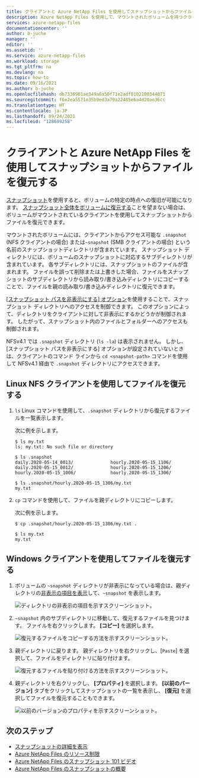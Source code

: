 ```yaml
---
title: クライアントと Azure NetApp Files を使用してスナップショットからファイルを復元する | Microsoft Docs
description: Azure NetApp Files を使用して、マウントされたボリュームを持つクライアントを使用して、スナップショットからファイルを復元する方法について説明します。
services: azure-netapp-files
documentationcenter: ''
author: b-juche
manager: ''
editor: ''
ms.assetid: ''
ms.service: azure-netapp-files
ms.workload: storage
ms.tgt_pltfrm: na
ms.devlang: na
ms.topic: how-to
ms.date: 09/16/2021
ms.author: b-juche
ms.openlocfilehash: db7336901ae349a6a50f71e2adf0102100344871
ms.sourcegitcommit: f6e2ea5571e35b9ed3a79a22485eba4d20ae36cc
ms.translationtype: HT
ms.contentlocale: ja-JP
ms.lasthandoff: 09/24/2021
ms.locfileid: "128699258"
---
```

# <a name="restore-a-file-from-a-snapshot-using-a-client-with-azure-netapp-files"></a>クライアントと Azure NetApp Files を使用してスナップショットからファイルを復元する

[スナップショット](snapshots-introduction.md)を使用すると、ボリュームの特定の時点への復旧が可能になります。 [スナップショット全体をボリュームに復元する](snapshots-restore-new-volume.md)ことを望まない場合は、ボリュームがマウントされているクライアントを使用してスナップショットからファイルを復元できます。  

マウントされたボリュームには、クライアントからアクセス可能な `.snapshot` (NFS クライアントの場合) または`~snapshot` (SMB クライアントの場合) という名前のスナップショットディレクトリが含まれています。 スナップショット ディレクトリには、ボリュームのスナップショットに対応するサブディレクトリが含まれています。 各サブディレクトリには、スナップショットのファイルが含まれます。 ファイルを誤って削除または上書きした場合、ファイルをスナップショットのサブディレクトリから読み取り/書き込みディレクトリにコピーすることで、ファイルを親の読み取り/書き込みディレクトリに復元できます。 

[[スナップショット パスを非表示にする] オプション](snapshots-edit-hide-path.md)を使用することで、スナップショット ディレクトリへのアクセスを制御できます。 このオプションによって、ディレクトリをクライアントに対して非表示にするかどうかが制御されます。 したがって、スナップショット内のファイルとフォルダーへのアクセスも制御されます。  

NFSv4.1 では `.snapshot` ディレクトリ (`ls -la`) は表示されません。 しかし、[スナップショット パスを非表示にする] オプションが設定されていないときは、クライアントのコマンド ラインから `cd <snapshot-path>` コマンドを使用して NFSv4.1 経由で `.snapshot` ディレクトリにアクセスできます。 

## <a name="restore-a-file-by-using-a-linux-nfs-client"></a>Linux NFS クライアントを使用してファイルを復元する 

1. `ls` Linux コマンドを使用して、`.snapshot` ディレクトリから復元するファイルを一覧表示します。 

    次に例を示します。

    `$ ls my.txt`   
    `ls: my.txt: No such file or directory`   

    `$ ls .snapshot`   
    `daily.2020-05-14_0013/              hourly.2020-05-15_1106/`   
    `daily.2020-05-15_0012/              hourly.2020-05-15_1206/`   
    `hourly.2020-05-15_1006/             hourly.2020-05-15_1306/`   

    `$ ls .snapshot/hourly.2020-05-15_1306/my.txt`   
    `my.txt`

2. `cp` コマンドを使用して、ファイルを親ディレクトリにコピーします。  

    次に例を示します。 

    `$ cp .snapshot/hourly.2020-05-15_1306/my.txt .`   

    `$ ls my.txt`   
    `my.txt`   

## <a name="restore-a-file-by-using-a-windows-client"></a>Windows クライアントを使用してファイルを復元する 

1. ボリュームの `~snapshot` ディレクトリが非表示になっている場合は、親ディレクトリの[非表示の項目を表示](https://support.microsoft.com/help/4028316/windows-view-hidden-files-and-folders-in-windows-10)して、`~snapshot` を表示します。

    ![ディレクトリの非表示の項目を示すスクリーンショット。](../media/azure-netapp-files/snapshot-show-hidden.png) 

2. `~snapshot` 内のサブディレクトリに移動して、復元するファイルを見つけます。  ファイルを右クリックします。 **[コピー]** を選択します。  

    ![復元するファイルをコピーする方法を示すスクリーンショット。](../media/azure-netapp-files/snapshot-copy-file-restore.png) 

3. 親ディレクトリに戻ります。 親ディレクトリを右クリックし、[`Paste`] を選択して、ファイルをディレクトリに貼り付けます。

    ![復元するファイルを貼り付ける方法を示すスクリーンショット。](../media/azure-netapp-files/snapshot-paste-file-restore.png) 

4. 親ディレクトリを右クリックし、 **[プロパティ]** を選択します。 **[以前のバージョン]** タブをクリックしてスナップショットの一覧を表示し、 **[復元]** を選択してファイルを復元することもできます。  

    ![以前のバージョンのプロパティを示すスクリーンショット。](../media/azure-netapp-files/snapshot-properties-previous-version.png) 

## <a name="next-steps"></a>次のステップ

* [スナップショットの詳細を表示](snapshots-introduction.md) 
* [Azure NetApp Files のリソース制限](azure-netapp-files-resource-limits.md)
* [Azure NetApp Files のスナップショット 101 ビデオ](https://www.youtube.com/watch?v=uxbTXhtXCkw)
* [Azure NetApp Files のスナップショットの概要](https://anfcommunity.com/2021/01/31/azure-netapp-files-snapshot-overview/)